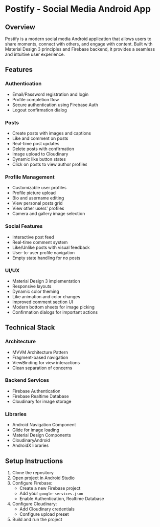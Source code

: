 # Postify - Social Media Android App

## Overview
Postify is a modern social media Android application that allows users to share moments, connect with others, and engage with content. Built with Material Design 3 principles and Firebase backend, it provides a seamless and intuitive user experience.

## Features

### Authentication
- Email/Password registration and login
- Profile completion flow
- Secure authentication using Firebase Auth
- Logout confirmation dialog

### Posts
- Create posts with images and captions
- Like and comment on posts
- Real-time post updates
- Delete posts with confirmation
- Image upload to Cloudinary
- Dynamic like button states
- Click on posts to view author profiles

### Profile Management
- Customizable user profiles
- Profile picture upload
- Bio and username editing
- View personal posts grid
- View other users' profiles
- Camera and gallery image selection

### Social Features
- Interactive post feed
- Real-time comment system
- Like/Unlike posts with visual feedback
- User-to-user profile navigation
- Empty state handling for no posts

### UI/UX
- Material Design 3 implementation
- Responsive layouts
- Dynamic color theming
- Like animation and color changes
- Improved comment section UI
- Modern bottom sheets for image picking
- Confirmation dialogs for important actions

## Technical Stack

### Architecture
- MVVM Architecture Pattern
- Fragment-based navigation
- ViewBinding for view interactions
- Clean separation of concerns

### Backend Services
- Firebase Authentication
- Firebase Realtime Database
- Cloudinary for image storage

### Libraries
- Android Navigation Component
- Glide for image loading
- Material Design Components
- CloudinaryAndroid
- AndroidX libraries

## Setup Instructions
1. Clone the repository
2. Open project in Android Studio
3. Configure Firebase:
   - Create a new Firebase project
   - Add your `google-services.json`
   - Enable Authentication, Realtime Database
4. Configure Cloudinary:
   - Add Cloudinary credentials
   - Configure upload preset
5. Build and run the project



